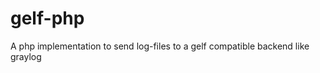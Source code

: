 gelf-php
========

A php implementation to send log-files to a gelf compatible backend like graylog
